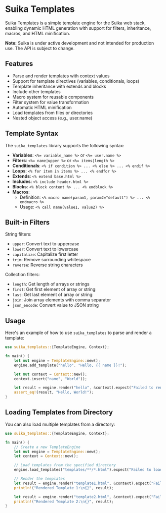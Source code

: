 # Suika Templates

Suika Templates is a simple template engine for the Suika web stack, enabling
dynamic HTML generation with support for filters, inheritance, macros, and HTML minification.

**Note:** Suika is under active development and not intended for production use.
The API is subject to change.

## Features

- Parse and render templates with context values
- Support for template directives (variables, conditionals, loops)
- Template inheritance with extends and blocks
- Include other templates
- Macro system for reusable components
- Filter system for value transformation
- Automatic HTML minification
- Load templates from files or directories
- Nested object access (e.g., user.name)

## Template Syntax

The `suika_templates` library supports the following syntax:

- **Variables**: `<%= variable_name %>` or `<%= user.name %>`
- **Filters**: `<%= name|upper %>` or `<%= items|length %>`
- **Conditionals**: `<% if condition %> ... <% else %> ... <% endif %>`
- **Loops**: `<% for item in items %> ... <% endfor %>`
- **Extends**: `<% extend base.html %>`
- **Includes**: `<% include header.html %>`
- **Blocks**: `<% block content %> ... <% endblock %>`
- **Macros**: 
  - Definition: `<% macro name(param1, param2="default") %> ... <% endmacro %>`
  - Usage: `<% call name(value1, value2) %>`

## Built-in Filters

String filters:
- `upper`: Convert text to uppercase
- `lower`: Convert text to lowercase
- `capitalize`: Capitalize first letter
- `trim`: Remove surrounding whitespace
- `reverse`: Reverse string characters

Collection filters:
- `length`: Get length of arrays or strings
- `first`: Get first element of array or string
- `last`: Get last element of array or string
- `join`: Join array elements with comma separator
- `json_encode`: Convert value to JSON string

## Usage

Here's an example of how to use `suika_templates` to parse and render a
template:

```rust
use suika_templates::{TemplateEngine, Context};

fn main() {
    let mut engine = TemplateEngine::new();
    engine.add_template("hello", "Hello, {{ name }}!");

    let mut context = Context::new();
    context.insert("name", "World"));

    let result = engine.render("hello", &context).expect("Failed to render template");
    assert_eq!(result, "Hello, World!");
}
```

## Loading Templates from Directory

You can also load multiple templates from a directory:

```rust
use suika_templates::{TemplateEngine, Context};

fn main() {
    // Create a new TemplateEngine
    let mut engine = TemplateEngine::new();
    let context = Context::new();

    // Load templates from the specified directory
    engine.load_templates("templates/**/*.html").expect("Failed to load templates");

    // Render the templates
    let result = engine.render("template1.html", &context).expect("Failed to render template");
    println!("Rendered Template 1:\n{}", result);

    let result = engine.render("template2.html", &context).expect("Failed to render template");
    println!("Rendered Template 2:\n{}", result);
}
```
